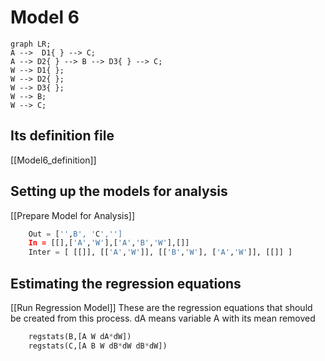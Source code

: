 # Model 6
```mermaid
graph LR;
A -->  D1{ } --> C;
A --> D2{ } --> B --> D3{ } --> C;
W --> D1{ };
W --> D2{ };
W --> D3{ };
W --> B;
W --> C;
```

## Its definition file
[[Model6_definition]]

## Setting up the models for analysis
[[Prepare Model for Analysis]]

```python
	Out = ['',B', 'C','']
	In = [[],['A','W'],['A','B','W'],[]]
	Inter = [ [[]], [['A','W']], [['B','W'], ['A','W']], [[]] ]
```

## Estimating the regression equations
[[Run Regression Model]]
These are the regression equations that should be created from this process. dA means variable A with its mean removed

```python
	regstats(B,[A W dA*dW])
	regstats(C,[A B W dB*dW dB*dW])
```		
